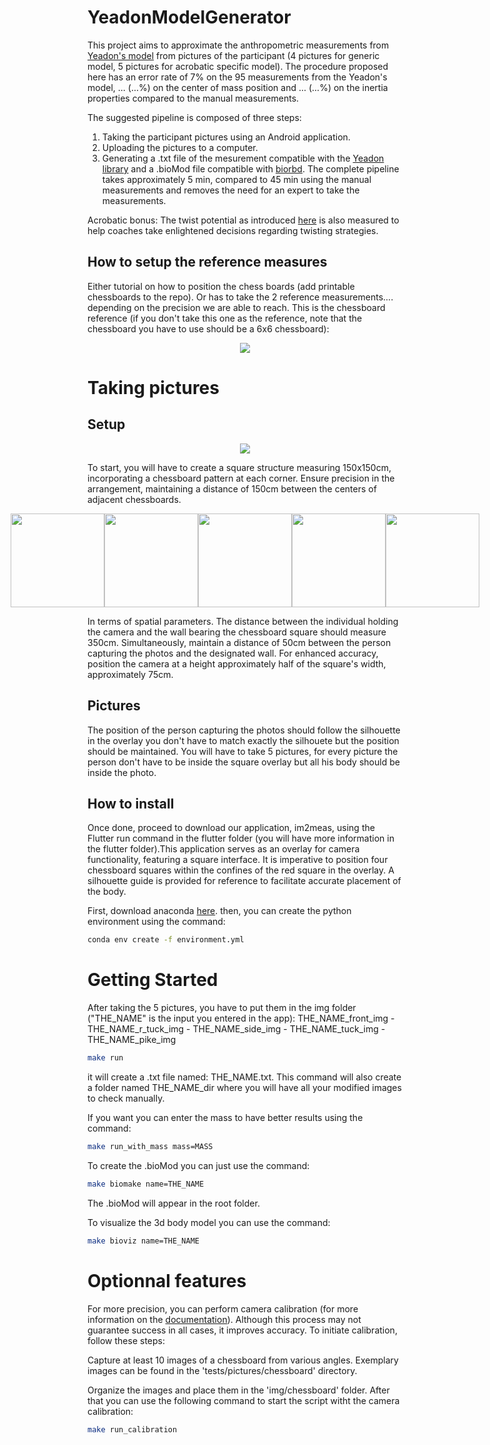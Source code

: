 # YeadonModelGenerator

This project aims to approximate the anthropometric measurements from [Yeadon's model](https://doi.org/10.1016/0021-9290(90)90370-I) from pictures of the participant (4 pictures for generic model, 5 pictures for acrobatic specific model). The procedure proposed here has an error rate of 7% on the 95 measurements from the Yeadon's model, ... (...%) on the center of mass position and ... (...%) on the inertia properties compared to the manual measurements. 

The suggested pipeline is composed of three steps:
1) Taking the participant pictures using an Android application.
2) Uploading the pictures to a computer.
3) Generating a .txt file of the mesurement compatible with the [Yeadon library](https://yeadon.readthedocs.io/en/latest/) and a .bioMod file compatible with [biorbd](https://github.com/pyomeca/biorbd).
The complete pipeline takes approximately 5 min, compared to 45 min using the manual measurements and removes the need for an expert to take the measurements.

 Acrobatic bonus: The twist potential as introduced [here](https://doi.org/10.51224/SRXIV.337) is also measured to help coaches take enlightened decisions regarding twisting strategies.

## How to setup the reference measures
Either tutorial on how to position the chess boards (add printable chessboards to the repo).
Or has to take the 2 reference measurements.... depending on the precision we are able to reach.
This is the chessboard reference (if you don't take this one as the reference, note that the chessboard you have to use should be a 6x6 chessboard):
<p align="center">
    <img
      src="https://github.com/Hakuou123/YeadonModelGenerator/blob/main/tests/pictures/chessboardRef.png"
    />
</p>

# Taking pictures
## Setup
<p align="center">
    <img
      src="https://github.com/Hakuou123/YeadonModelGenerator/blob/main/tests/pictures/chessboardx4.jpg"
    />
</p>

To start, you will have to create a square structure measuring 150x150cm, incorporating a chessboard pattern at each corner. Ensure precision in the arrangement, maintaining a distance of 150cm between the centers of adjacent chessboards.
<p style="display: flex;align-items: center;justify-content: center;">
  <img src="https://github.com/Hakuou123/YeadonModelGenerator/blob/main/tests/pictures/frontSilhouette.jpg" width="150" />
  <img src="https://github.com/Hakuou123/YeadonModelGenerator/blob/main/tests/pictures/sideSilhouette.jpg" width="150"/>
  <img src="https://github.com/Hakuou123/YeadonModelGenerator/blob/main/tests/pictures/rTuckSilhouette.jpg" width="150"/>
  <img src="https://github.com/Hakuou123/YeadonModelGenerator/blob/main/tests/pictures/frontTuckSilhouette.jpg" width="150"/>
  <img src="https://github.com/Hakuou123/YeadonModelGenerator/blob/main/tests/pictures/pikeSilhouette.jpg" width="150"/>
</p>

In terms of spatial parameters. The distance between the individual holding the camera and the wall bearing the chessboard square should measure 350cm. Simultaneously, maintain a distance of 50cm between the person capturing the photos and the designated wall. For enhanced accuracy, position the camera at a height approximately half of the square's width, approximately 75cm.
## Pictures
The position of the person capturing the photos should follow the silhouette in the overlay you don't have to match exactly the silhouete but the position should be maintained.
You will have to take 5 pictures, for every picture the person don't have to be inside the square overlay but all his body should be inside the photo.

## How to install
Once done, proceed to download our application, im2meas, using the Flutter run command in the flutter folder (you will have more information in the flutter folder).This application serves as an overlay for camera functionality, featuring a square interface. It is imperative to position four chessboard squares within the confines of the red square in the overlay. A silhouette guide is provided for reference to facilitate accurate placement of the body.

First, download anaconda [here](https://www.anaconda.com/download).
then, you can create the python environment using the command:
```bash
conda env create -f environment.yml
```

# Getting Started
After taking the 5 pictures, you have to put them in the img folder ("THE_NAME" is the input you entered in the app):
THE_NAME_front_img - THE_NAME_r_tuck_img - THE_NAME_side_img - THE_NAME_tuck_img - THE_NAME_pike_img
```bash
make run
```
it will create a .txt file named: THE_NAME.txt.
This command will also create a folder named THE_NAME_dir where you will have all your modified images to check manually.

If you want you can enter the mass to have better results using the command:
```bash
make run_with_mass mass=MASS
```
To create the .bioMod you can just use the command:

```bash
make biomake name=THE_NAME
```
The .bioMod will appear in the root folder.

To visualize the 3d body model you can use the command:
```bash
make bioviz name=THE_NAME
```
# Optionnal features
For more precision, you can perform camera calibration (for more information on the [documentation](https://docs.opencv.org/4.x/dc/dbb/tutorial_py_calibration.html)). Although this process may not guarantee success in all cases, it improves accuracy. To initiate calibration, follow these steps:

Capture at least 10 images of a chessboard from various angles. Exemplary images can be found in the 'tests/pictures/chessboard' directory.

Organize the images and place them in the 'img/chessboard' folder.
After that you can use the following command to start the script witht the camera calibration:
```bash
make run_calibration
```
